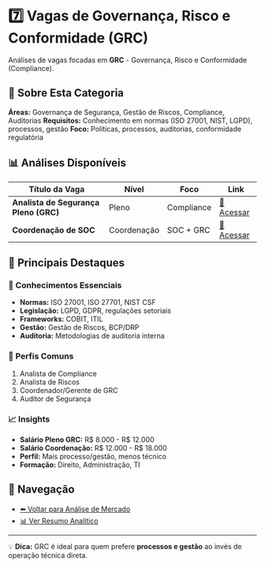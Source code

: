 # 7️⃣ Vagas de Governança, Risco e Conformidade (GRC)

Análises de vagas focadas em **GRC** - Governança, Risco e Conformidade (Compliance).

## 📌 Sobre Esta Categoria

**Áreas:** Governança de Segurança, Gestão de Riscos, Compliance, Auditorias
**Requisitos:** Conhecimento em normas (ISO 27001, NIST, LGPD), processos, gestão
**Foco:** Políticas, processos, auditorias, conformidade regulatória

## 📊 Análises Disponíveis

| Título da Vaga | Nível | Foco | Link |
|----------------|-------|------|------|
| **Analista de Segurança Pleno (GRC)** | Pleno | Compliance | [📄 Acessar](./analista-seguranca-pleno.md) |
| **Coordenação de SOC** | Coordenação | SOC + GRC | [📄 Acessar](./coordenacao-soc.md) |

## 🎯 Principais Destaques

### 🔧 Conhecimentos Essenciais
- **Normas:** ISO 27001, ISO 27701, NIST CSF
- **Legislação:** LGPD, GDPR, regulações setoriais
- **Frameworks:** COBIT, ITIL
- **Gestão:** Gestão de Riscos, BCP/DRP
- **Auditoria:** Metodologias de auditoria interna

### 💼 Perfis Comuns
1. Analista de Compliance
2. Analista de Riscos
3. Coordenador/Gerente de GRC
4. Auditor de Segurança

### 📈 Insights
- **Salário Pleno GRC:** R$ 8.000 - R$ 12.000
- **Salário Coordenação:** R$ 12.000 - R$ 18.000
- **Perfil:** Mais processo/gestão, menos técnico
- **Formação:** Direito, Administração, TI

## 🔗 Navegação

- [⬅️ Voltar para Análise de Mercado](../)
- [📊 Ver Resumo Analítico](./RESUMO.md)

---

💡 **Dica:** GRC é ideal para quem prefere **processos e gestão** ao invés de operação técnica direta.
